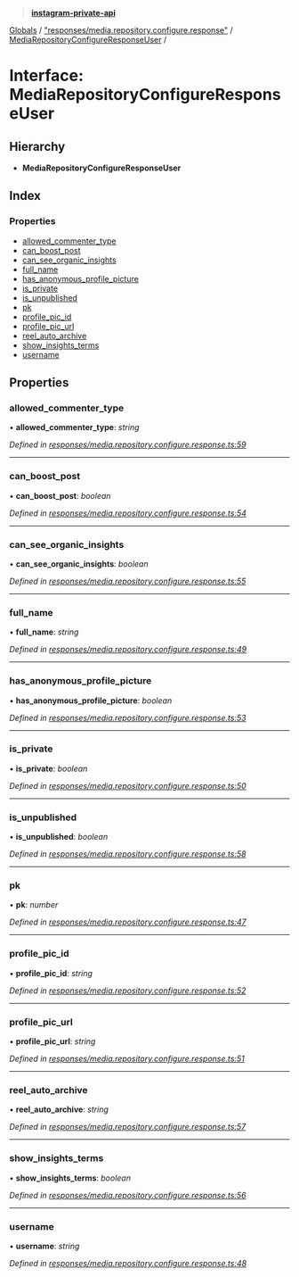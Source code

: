 > **[instagram-private-api](../README.md)**

[Globals](../README.md) / ["responses/media.repository.configure.response"](../modules/_responses_media_repository_configure_response_.md) / [MediaRepositoryConfigureResponseUser](_responses_media_repository_configure_response_.mediarepositoryconfigureresponseuser.md) /

# Interface: MediaRepositoryConfigureResponseUser

## Hierarchy

- **MediaRepositoryConfigureResponseUser**

## Index

### Properties

- [allowed_commenter_type](_responses_media_repository_configure_response_.mediarepositoryconfigureresponseuser.md#allowed_commenter_type)
- [can_boost_post](_responses_media_repository_configure_response_.mediarepositoryconfigureresponseuser.md#can_boost_post)
- [can_see_organic_insights](_responses_media_repository_configure_response_.mediarepositoryconfigureresponseuser.md#can_see_organic_insights)
- [full_name](_responses_media_repository_configure_response_.mediarepositoryconfigureresponseuser.md#full_name)
- [has_anonymous_profile_picture](_responses_media_repository_configure_response_.mediarepositoryconfigureresponseuser.md#has_anonymous_profile_picture)
- [is_private](_responses_media_repository_configure_response_.mediarepositoryconfigureresponseuser.md#is_private)
- [is_unpublished](_responses_media_repository_configure_response_.mediarepositoryconfigureresponseuser.md#is_unpublished)
- [pk](_responses_media_repository_configure_response_.mediarepositoryconfigureresponseuser.md#pk)
- [profile_pic_id](_responses_media_repository_configure_response_.mediarepositoryconfigureresponseuser.md#profile_pic_id)
- [profile_pic_url](_responses_media_repository_configure_response_.mediarepositoryconfigureresponseuser.md#profile_pic_url)
- [reel_auto_archive](_responses_media_repository_configure_response_.mediarepositoryconfigureresponseuser.md#reel_auto_archive)
- [show_insights_terms](_responses_media_repository_configure_response_.mediarepositoryconfigureresponseuser.md#show_insights_terms)
- [username](_responses_media_repository_configure_response_.mediarepositoryconfigureresponseuser.md#username)

## Properties

### allowed_commenter_type

• **allowed_commenter_type**: _string_

_Defined in [responses/media.repository.configure.response.ts:59](https://github.com/realinstadude/instagram-private-api/blob/4ae8fec/src/responses/media.repository.configure.response.ts#L59)_

---

### can_boost_post

• **can_boost_post**: _boolean_

_Defined in [responses/media.repository.configure.response.ts:54](https://github.com/realinstadude/instagram-private-api/blob/4ae8fec/src/responses/media.repository.configure.response.ts#L54)_

---

### can_see_organic_insights

• **can_see_organic_insights**: _boolean_

_Defined in [responses/media.repository.configure.response.ts:55](https://github.com/realinstadude/instagram-private-api/blob/4ae8fec/src/responses/media.repository.configure.response.ts#L55)_

---

### full_name

• **full_name**: _string_

_Defined in [responses/media.repository.configure.response.ts:49](https://github.com/realinstadude/instagram-private-api/blob/4ae8fec/src/responses/media.repository.configure.response.ts#L49)_

---

### has_anonymous_profile_picture

• **has_anonymous_profile_picture**: _boolean_

_Defined in [responses/media.repository.configure.response.ts:53](https://github.com/realinstadude/instagram-private-api/blob/4ae8fec/src/responses/media.repository.configure.response.ts#L53)_

---

### is_private

• **is_private**: _boolean_

_Defined in [responses/media.repository.configure.response.ts:50](https://github.com/realinstadude/instagram-private-api/blob/4ae8fec/src/responses/media.repository.configure.response.ts#L50)_

---

### is_unpublished

• **is_unpublished**: _boolean_

_Defined in [responses/media.repository.configure.response.ts:58](https://github.com/realinstadude/instagram-private-api/blob/4ae8fec/src/responses/media.repository.configure.response.ts#L58)_

---

### pk

• **pk**: _number_

_Defined in [responses/media.repository.configure.response.ts:47](https://github.com/realinstadude/instagram-private-api/blob/4ae8fec/src/responses/media.repository.configure.response.ts#L47)_

---

### profile_pic_id

• **profile_pic_id**: _string_

_Defined in [responses/media.repository.configure.response.ts:52](https://github.com/realinstadude/instagram-private-api/blob/4ae8fec/src/responses/media.repository.configure.response.ts#L52)_

---

### profile_pic_url

• **profile_pic_url**: _string_

_Defined in [responses/media.repository.configure.response.ts:51](https://github.com/realinstadude/instagram-private-api/blob/4ae8fec/src/responses/media.repository.configure.response.ts#L51)_

---

### reel_auto_archive

• **reel_auto_archive**: _string_

_Defined in [responses/media.repository.configure.response.ts:57](https://github.com/realinstadude/instagram-private-api/blob/4ae8fec/src/responses/media.repository.configure.response.ts#L57)_

---

### show_insights_terms

• **show_insights_terms**: _boolean_

_Defined in [responses/media.repository.configure.response.ts:56](https://github.com/realinstadude/instagram-private-api/blob/4ae8fec/src/responses/media.repository.configure.response.ts#L56)_

---

### username

• **username**: _string_

_Defined in [responses/media.repository.configure.response.ts:48](https://github.com/realinstadude/instagram-private-api/blob/4ae8fec/src/responses/media.repository.configure.response.ts#L48)_
